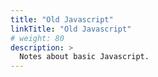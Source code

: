 ```yaml
---
title: "Old Javascript"
linkTitle: "Old Javascript"
# weight: 80
description: >
  Notes about basic Javascript.
---
```

